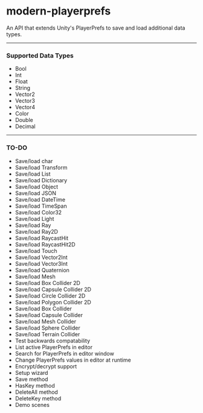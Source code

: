 # modern-playerprefs
An API that extends Unity's PlayerPrefs to save and load additional data types.

------

### Supported Data Types

- Bool
- Int
- Float
- String
- Vector2
- Vector3
- Vector4
- Color
- Double
- Decimal

------

### TO-DO

- Save/load char
- Save/load Transform
- Save/load List
- Save/load Dictionary
- Save/load Object
- Save/load JSON
- Save/load DateTime
- Save/load TimeSpan
- Save/load Color32
- Save/load Light
- Save/load Ray
- Save/load Ray2D
- Save/load RaycastHit
- Save/load RaycastHit2D
- Save/load Touch
- Save/load Vector2Int
- Save/load Vector3Int
- Save/load Quaternion
- Save/load Mesh
- Save/load Box Collider 2D
- Save/load Capsule Collider 2D
- Save/load Circle Collider 2D
- Save/load Polygon Collider 2D
- Save/load Box Collider
- Save/load Capsule Collider
- Save/load Mesh Collider
- Save/load Sphere Collider
- Save/load Terrain Collider
- Test backwards compatability
- List active PlayerPrefs in editor
- Search for PlayerPrefs in editor window
- Change PlayerPrefs values in editor at runtime
- Encrypt/decrypt support
- Setup wizard
- Save method
- HasKey method
- DeleteAll method
- DeleteKey method
- Demo scenes
